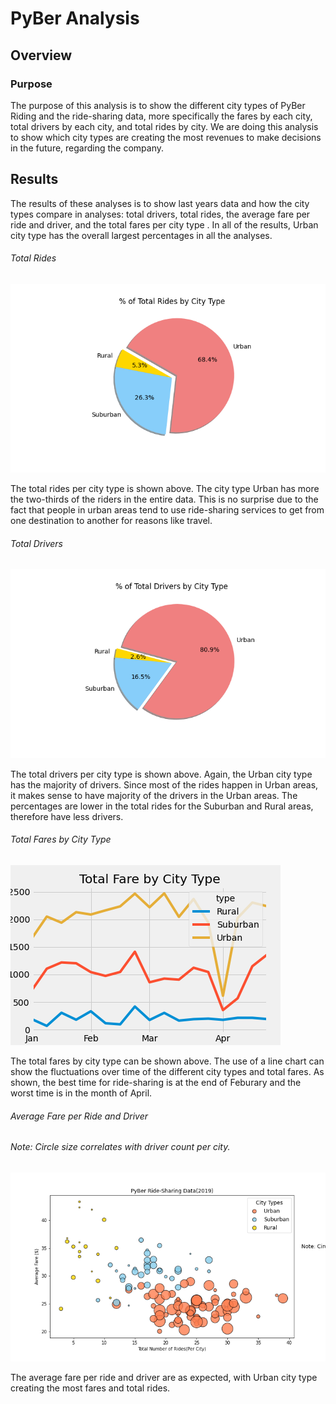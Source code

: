 # PyBer Analysis
## Overview
### Purpose 
The purpose of this analysis is to show the different city types of PyBer Riding and the ride-sharing data, more specifically the fares by each city, total drivers by each city, and total rides by city. We are doing this analysis to show which city types are creating the most revenues to make decisions in the future, regarding the company. 
## Results
The results of these analyses is to show last years data and how the city types compare in analyses: total drivers, total rides, the average fare per ride and driver, and the total fares per city type . In all of the results, Urban city type has the overall largest percentages in all the analyses. 
###### Total Rides
![Fig6](Analysis/Fig6.png)

The total rides per city type is shown above. The city type Urban has more the two-thirds of the riders in the entire data. This is no surprise due to the fact that people in urban areas tend to use ride-sharing services to get from one destination to another for reasons like travel. 

###### Total Drivers
![Fig7](Analysis/Fig7.png)

The total drivers per city type is shown above. Again, the Urban city type has the majority of drivers. Since most of the rides happen in Urban areas, it makes sense to have majority of the drivers in the Urban areas. The percentages are lower in the total rides for the Suburban and Rural areas, therefore have less drivers. 

###### Total Fares by City Type
![Chart1](Analysis/Chart1.png)

The total fares by city type can be shown above. The use of a line chart can show the fluctuations over time of the different city types and total fares. As shown, the best time for ride-sharing is at the end of Feburary and the worst time is in the month of April.  

###### Average Fare per Ride and Driver
###### Note: Circle size correlates with driver count per city.
![Fig1](Analysis/Fig1.png)

The average fare per ride and driver are as expected, with Urban city type creating the most fares and total rides. 
